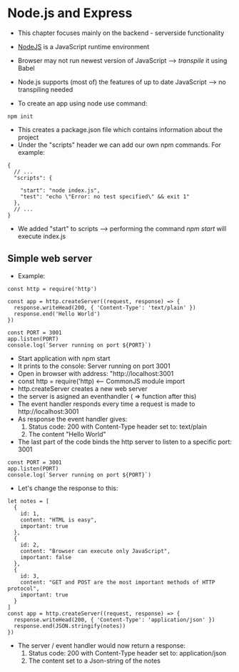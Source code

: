 # Node.js and Express
- This chapter focuses mainly on the backend - serverside functionality
- [NodeJS](https://nodejs.org/en/) is a JavaScript runtime environment
- Browser may not run newest version of JavaScript --> *transpile* it using Babel
- Node.js supports (most of) the features of up to date JavaScript --> no transpiling needed

- To create an app using node use command:
```
npm init
```
- This creates a package.json file which contains information about the project
- Under the "scripts" header we can add our own npm commands. For example:
```
{
  // ...
  "scripts": {

    "start": "node index.js",
    "test": "echo \"Error: no test specified\" && exit 1"
  },
  // ...
}
```
- We added "start" to scripts --> performing the command *npm start* will execute index.js

## Simple web server
- Example:
```
const http = require('http')

const app = http.createServer((request, response) => {
  response.writeHead(200, { 'Content-Type': 'text/plain' })
  response.end('Hello World')
})

const PORT = 3001
app.listen(PORT)
console.log(`Server running on port ${PORT}`)
```
- Start application with npm start
- It prints to the console: Server running on port 3001
- Open in browser with address: "http://localhost:3001
- const http = require('http) <-- CommonJS module import
- http.createServer creates a new web server
- the server is asigned an eventhandler ( => function after this)
- The event handler responds every time a request is made to http://localhost:3001
- As response the event handler gives:
    1. Status code: 200 with Content-Type header set to: text/plain
    2. The content "Hello World"
- The last part of the code binds the http server to listen to a specific port: 3001
```
const PORT = 3001
app.listen(PORT)
console.log(`Server running on port ${PORT}`)
```
- Let's change the response to this:
```
let notes = [
  {
    id: 1,
    content: "HTML is easy",
    important: true
  },
  {
    id: 2,
    content: "Browser can execute only JavaScript",
    important: false
  },
  {
    id: 3,
    content: "GET and POST are the most important methods of HTTP protocol",
    important: true
  }
]
const app = http.createServer((request, response) => {
  response.writeHead(200, { 'Content-Type': 'application/json' })
  response.end(JSON.stringify(notes))
})
```
- The server / event handler would now return a response:
    1. Status code: 200 with Content-Type header set to: application/json
    2. The content set to a Json-string of the notes
